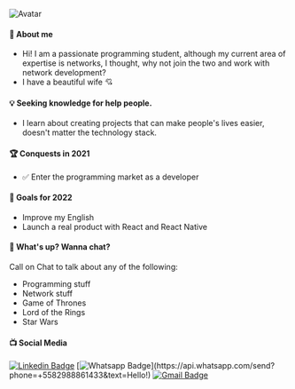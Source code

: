 <!--
**ArchimedesRocha/ArchimedesRocha** is a ✨ _special_ ✨ repository because its `README.md` (this file) appears on your GitHub profile.
-->

![Avatar](https://user-images.githubusercontent.com/37880804/90513325-d6b62900-e135-11ea-9f89-f5090dabc26d.PNG)

#### :star2: About me
* Hi! I am a passionate programming student, although my current area of ​​expertise is networks, I thought, why not join the two and work with network development?
* I have a beautiful wife :cupid:

#### :bulb: Seeking knowledge for help people.
* I learn about creating projects that can make people's lives easier, doesn't matter the technology stack.

#### :trophy: Conquests in 2021
* :white_check_mark: Enter the programming market as a developer

#### :hocho: Goals for 2022
* Improve my English
* Launch a real product with React and React Native

#### :speech_balloon: What's up? Wanna chat?
Call on Chat to talk about any of the following:
* Programming stuff
* Network stuff
* Game of Thrones
* Lord of the Rings
* Star Wars

#### :tv: Social Media
[![Linkedin Badge](https://img.shields.io/badge/-LinkedIn-blue?style=flat-square&logo=Linkedin&logoColor=white&link=https://www.linkedin.com/in/archimedes-rocha-81334827/)](https://www.linkedin.com/in/archimedes-rocha-81334827/)
[![Whatsapp Badge](https://img.shields.io/badge/-Whatsapp-4CA143?style=flat-square&labelColor=4CA143&logo=whatsapp&logoColor=white&link=https://api.whatsapp.com/send?phone=+5582988861433&text=Hello!)](https://api.whatsapp.com/send?phone=+5582988861433&text=Hello!)
[![Gmail Badge](https://img.shields.io/badge/-Gmail-c14438?style=flat-square&logo=Gmail&logoColor=white&link=mailto:archimedes.redes@gmail.com)](mailto:archimedes.redes@gmail.com)
